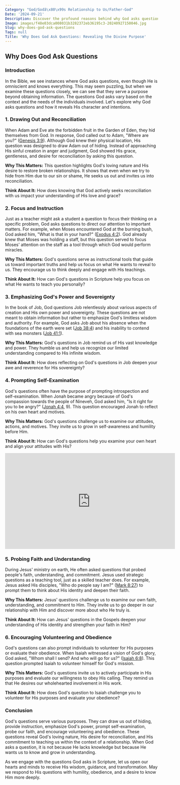 ```yaml
---
Category: "God/Godâ\x80\x99s Relationship to Us/Father-God"
Date: '2024-09-21'
Description: Discover the profound reasons behind why God asks questions in this insightful article. Explore the significance and purpose behind divine queries.
Image: images/f48e03dca008031b3282372eb36195c3-20240927150046.jpg
Slug: why-does-god-ask-questions
Tags: null
Title: 'Why Does God Ask Questions: Revealing the Divine Purpose'
---
```


## Why Does God Ask Questions

### Introduction
In the Bible, we see instances where God asks questions, even though He is omniscient and knows everything. This may seem puzzling, but when we examine these questions closely, we can see that they serve a purpose beyond obtaining information. The questions God asks vary based on the context and the needs of the individuals involved. Let's explore why God asks questions and how it reveals His character and intentions.

### 1. Drawing Out and Reconciliation
When Adam and Eve ate the forbidden fruit in the Garden of Eden, they hid themselves from God. In response, God called out to Adam, "Where are you?" ([Genesis 3:9](https://www.bibleref.com/Genesis/3/Genesis-3-9.html)). Although God knew their physical location, His question was designed to draw Adam out of hiding. Instead of approaching His sinful creation in anger and judgment, God showed His grace, gentleness, and desire for reconciliation by asking this question.

**Why This Matters:** This question highlights God's loving nature and His desire to restore broken relationships. It shows that even when we try to hide from Him due to our sin or shame, He seeks us out and invites us into reconciliation.

**Think About It:** How does knowing that God actively seeks reconciliation with us impact your understanding of His love and grace?

### 2. Focus and Instruction
Just as a teacher might ask a student a question to focus their thinking on a specific problem, God asks questions to direct our attention to important matters. For example, when Moses encountered God at the burning bush, God asked him, "What is that in your hand?" ([Exodus 4:2](https://www.bibleref.com/Exodus/4/Exodus-4-2.html)). God already knew that Moses was holding a staff, but this question served to focus Moses' attention on the staff as a tool through which God would perform miracles.

**Why This Matters:** God's questions serve as instructional tools that guide us toward important truths and help us focus on what He wants to reveal to us. They encourage us to think deeply and engage with His teachings.

**Think About It:** How can God's questions in Scripture help you focus on what He wants to teach you personally?

### 3. Emphasizing God's Power and Sovereignty
In the book of Job, God questions Job relentlessly about various aspects of creation and His own power and sovereignty. These questions are not meant to obtain information but rather to emphasize God's limitless wisdom and authority. For example, God asks Job about his absence when the foundations of the earth were set ([Job 38:4](https://www.bibleref.com/Job/38/Job-38-4.html)) and his inability to contend with sea monsters ([Job 41:1](https://www.bibleref.com/Job/41/Job-41-1.html)).

**Why This Matters:** God's questions in Job remind us of His vast knowledge and power. They humble us and help us recognize our limited understanding compared to His infinite wisdom.

**Think About It:** How does reflecting on God's questions in Job deepen your awe and reverence for His sovereignty?

### 4. Prompting Self-Examination
God's questions often have the purpose of prompting introspection and self-examination. When Jonah became angry because of God's compassion towards the people of Nineveh, God asked him, "Is it right for you to be angry?" ([Jonah 4:4](https://www.bibleref.com/Jonah/4/Jonah-4-4.html), 9). This question encouraged Jonah to reflect on his own heart and motives.

**Why This Matters:** God's questions challenge us to examine our attitudes, actions, and motives. They invite us to grow in self-awareness and humility before Him.

**Think About It:** How can God's questions help you examine your own heart and align your attitudes with His?


<iframe width="560" height="315" src="https://www.youtube.com/embed/T2zbKpETVMs" frameborder="0" allow="autoplay; encrypted-media" allowfullscreen></iframe>


### 5. Probing Faith and Understanding
During Jesus' ministry on earth, He often asked questions that probed people's faith, understanding, and commitment. Jesus used strategic questions as a teaching tool, just as a skilled teacher does. For example, Jesus asked His disciples, "Who do people say I am?" ([Mark 8:27](https://www.bibleref.com/Mark/8/Mark-8-27.html)) to prompt them to think about His identity and deepen their faith.

**Why This Matters:** Jesus' questions challenge us to examine our own faith, understanding, and commitment to Him. They invite us to go deeper in our relationship with Him and discover more about who He truly is.

**Think About It:** How can Jesus' questions in the Gospels deepen your understanding of His identity and strengthen your faith in Him?

### 6. Encouraging Volunteering and Obedience
God's questions can also prompt individuals to volunteer for His purposes or evaluate their obedience. When Isaiah witnessed a vision of God's glory, God asked, "Whom shall I send? And who will go for us?" ([Isaiah 6:8](https://www.bibleref.com/Isaiah/6/Isaiah-6-8.html)). This question prompted Isaiah to volunteer himself for God's mission.

**Why This Matters:** God's questions invite us to actively participate in His purposes and evaluate our willingness to obey His calling. They remind us that He desires our wholehearted involvement in His work.

**Think About It:** How does God's question to Isaiah challenge you to volunteer for His purposes and evaluate your obedience?

### Conclusion
God's questions serve various purposes. They can draw us out of hiding, provide instruction, emphasize God's power, prompt self-examination, probe our faith, and encourage volunteering and obedience. These questions reveal God's loving nature, His desire for reconciliation, and His commitment to teaching us within the context of a relationship. When God asks a question, it is not because He lacks knowledge but because He wants us to know and grow in understanding.

As we engage with the questions God asks in Scripture, let us open our hearts and minds to receive His wisdom, guidance, and transformation. May we respond to His questions with humility, obedience, and a desire to know Him more deeply.